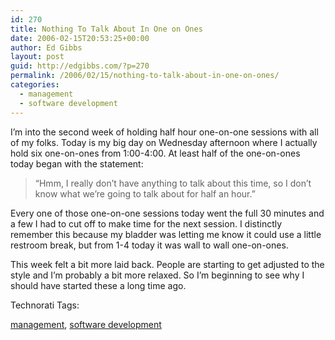 ```yaml
---
id: 270
title: Nothing To Talk About In One on Ones
date: 2006-02-15T20:53:25+00:00
author: Ed Gibbs
layout: post
guid: http://edgibbs.com/?p=270
permalink: /2006/02/15/nothing-to-talk-about-in-one-on-ones/
categories:
  - management
  - software development
---
```

I&#8217;m into the second week of holding half hour one-on-one sessions with all of my folks. Today is my big day on Wednesday afternoon where I actually hold six one-on-ones from 1:00-4:00. At least half of the one-on-ones today began with the statement:

> &#8220;Hmm, I really don&#8217;t have anything to talk about this time, so I don&#8217;t know what we&#8217;re going to talk about for half an hour.&#8221;

Every one of those one-on-one sessions today went the full 30 minutes and a few I had to cut off to make time for the next session. I distinctly remember this because my bladder was letting me know it could use a little restroom break, but from 1-4 today it was wall to wall one-on-ones.

This week felt a bit more laid back. People are starting to get adjusted to the style and I&#8217;m probably a bit more relaxed. So I&#8217;m beginning to see why I should have started these a long time ago.

<!-- Technorati Tags Start -->

Technorati Tags:
  
<a href="http://technorati.com/tag/management" rel="tag">management</a>, <a href="http://technorati.com/tag/software%20development" rel="tag">software development</a> 

<!-- Technorati Tags End -->
